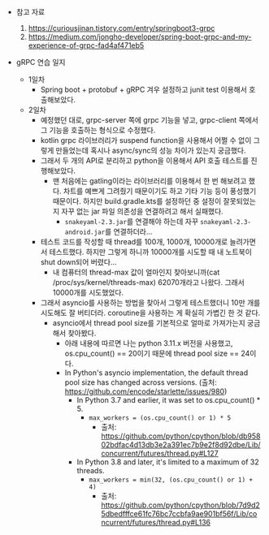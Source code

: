 - 참고 자료
    1. https://curiousjinan.tistory.com/entry/springboot3-grpc
    2. https://medium.com/jongho-developer/spring-boot-grpc-and-my-experience-of-grpc-fad4af471eb5


- gRPC 연습 일지
    - 1일차
        - Spring boot + protobuf + gRPC 겨우 설정하고 junit test 이용해서 호출해보았다.
    - 2일차
        - 예정했던 대로, grpc-server 쪽에 grpc 기능을 넣고, grpc-client 쪽에서 그 기능을 호출하는 형식으로 수정했다.
        - kotlin grpc 라이브러리가 suspend function을 사용해서 어쩔 수 없이 그렇게 만들었는데 혹시나 async/sync의 성능 차이가 있는지 궁금했다.
        - 그래서 두 개의 API로 분리하고 python을 이용해서 API 호출 테스트를 진행해보았다. 
            - 맨 처음에는 gatling이라는 라이브러리를 이용해서 한 번 해보려고 했다. 차트를 예쁘게 그려줬기 때문이기도 하고 기타 기능 등이 풍성했기 때문이다. 하지만 build.gradle.kts를 설정하던 중 설정이 잘못되었는지 자꾸 없는 jar 파일 의존성을 연결하려고 해서 실패했다.
                - `snakeyaml-2.3.jar`를 연결해야 하는데 자꾸 `snakeyaml-2.3-android.jar`를 연결하더라...
        - 테스트 코드를 작성할 때 thread를 100개, 1000개, 10000개로 늘려가면서 테스트했다. 하지만 그렇게 하니까 10000개를 시도할 때 내 노트북이 shut down되어 버렸다...
            - 내 컴퓨터의 thread-max 값이 얼마인지 찾아보니까(cat /proc/sys/kernel/threads-max) 62070개라고 나왔다. 그래서 10000개를 시도했었다.
        - 그래서 asyncio를 사용하는 방법을 찾아서 그렇게 테스트했더니 10만 개를 시도해도 잘 버티더라. coroutine을 사용하는 게 확실히 가볍긴 한 것 같다.
            - asyncio에서 thread pool size를 기본적으로 얼마로 가져가는지 궁금해서 찾아봤다.
                - 아래 내용에 따르면 나는 python 3.11.x 버전을 사용했고, os.cpu_count() == 20이기 때문에 thread pool size == 24이다.
                - In Python's asyncio implementation, the default thread pool size has changed across versions. (출처: https://github.com/encode/starlette/issues/980)
                    - In Python 3.7 and earlier, it was set to os.cpu_count() * 5.
                        - `max_workers = (os.cpu_count() or 1) * 5`
                            - 출처: https://github.com/python/cpython/blob/db95802bdfac4d13db3e2a391ec7b9e2f8d92dbe/Lib/concurrent/futures/thread.py#L127
                    - In Python 3.8 and later, it's limited to a maximum of 32 threads.
                        - `max_workers = min(32, (os.cpu_count() or 1) + 4)`
                            - 출처: https://github.com/python/cpython/blob/7d9d25dbedfffce61fc76bc7ccbfa9ae901bf56f/Lib/concurrent/futures/thread.py#L136
